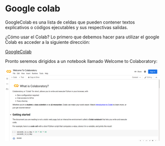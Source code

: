 # Google colab

GoogleColab es una lista de celdas que pueden contener textos explicativos o códigos ejecutables y sus respectivas salidas.

¿Cómo usar el Colab?
Lo primero que debemos hacer para utilizar el google Colab es acceder a la siguiente dirección:

[GoogleColab]([https://](https://colab.research.google.com/notebooks/intro.ipynb))

Pronto seremos dirigidos a un notebook llamado Welcome to Colaboratory:

![Pagina Inicio](./Assets/image.png)
